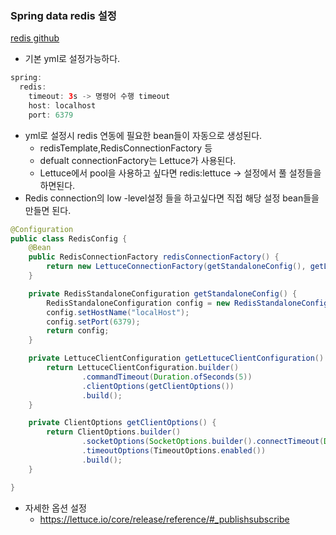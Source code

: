 ### Spring data redis 설정

[redis github](https://github.com/chldbtjd2272/blog-code/tree/master/redis-note)

- 기본 yml로 설정가능하다.

```java
spring:
  redis:
    timeout: 3s -> 명령어 수행 timeout
    host: localhost 
    port: 6379
```

- yml로 설정시 redis 연동에 필요한 bean들이 자동으로 생성된다.
  - redisTemplate,RedisConnectionFactory 등
  - defualt connectionFactory는 Lettuce가 사용된다.
  - Lettuce에서 pool을 사용하고 싶다면 redis:lettuce -> 설정에서 풀 설정들을 하면된다.
- Redis connection의 low -level설정 들을 하고싶다면 직접 해당 설정 bean들을 만들면 된다.

```java
@Configuration
public class RedisConfig {
    @Bean
    public RedisConnectionFactory redisConnectionFactory() {
        return new LettuceConnectionFactory(getStandaloneConfig(), getLettuceClientConfiguration());
    }

    private RedisStandaloneConfiguration getStandaloneConfig() {
        RedisStandaloneConfiguration config = new RedisStandaloneConfiguration();
        config.setHostName("localHost");
        config.setPort(6379);
        return config;
    }

    private LettuceClientConfiguration getLettuceClientConfiguration() {
        return LettuceClientConfiguration.builder()
                .commandTimeout(Duration.ofSeconds(5))
                .clientOptions(getClientOptions())
                .build();
    }

    private ClientOptions getClientOptions() {
        return ClientOptions.builder()
                .socketOptions(SocketOptions.builder().connectTimeout(Duration.ofSeconds(3)).build())
                .timeoutOptions(TimeoutOptions.enabled())
                .build();
    }

}

```



- 자세한 옵션 설정
  - https://lettuce.io/core/release/reference/#_publishsubscribe